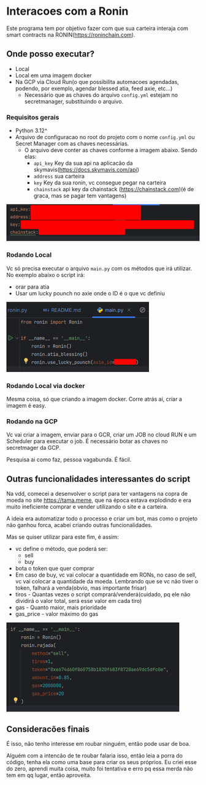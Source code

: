 # Interacoes com a Ronin

Este programa tem por objetivo fazer com que sua carteira interaja com smart contracts na RONIN(https://roninchain.com).

## Onde posso executar?
- Local
- Local em uma imagem docker
- Na GCP via Cloud Run(o que possibilita automacoes agendadas, podendo, por exemplo, agendar blessed atia, feed axie, etc...)
  - Necessário que as chaves do arquivo `config.yml` estejam no secretmanager, substituindo o arquivo.

### Requisitos gerais
- Python 3.12^
- Arquivo de configuracao no root do projeto com o nome `config.yml` ou Secret Manager com as chaves necessárias.
  - O arquivo deve conter as chaves conforme a imagem abaixo. Sendo elas:
    - `api_key` Key da sua api na aplicacão da skymavis(https://docs.skymavis.com/api)
    - `address` sua carteira
    - `key` Key da sua ronin, vc consegue pegar na carteira
    - `chainstack` api key da chainstack (https://chainstack.com)(é de graca, mas se pagar tem vantagens)

![config.png](images/config.png)

### Rodando Local
Vc só precisa executar o arquivo `main.py` com os métodos que irá utilizar. No exemplo abaixo o script irá:
- orar para atia
- Usar um lucky pounch no axie onde o ID é o que vc definiu

![img.png](images/main.png)

### Rodando Local via docker
Mesma coisa, só que criando a imagem docker. Corre atrás ai, criar a imagem é easy.

### Rodando na GCP
Vc vai criar a imagem, enviar para o GCR, criar um JOB no cloud RUN e um Scheduler para executar o job. É necessário botar as chaves no secretmager da GCP.

Pesquisa ai como faz, pessoa vagabunda. É fácil.


## Outras funcionalidades interessantes do script

Na vdd, comecei a desenvolver o script para ter vantagens na copra de moeda no site https://tama.meme, que na época estava explodindo
e era muito ineficiente comprar e vender utilizando o site e a carteira.

A ideia era automatizar todo o processo e criar um bot, mas como o projeto não ganhou forca, acabei criando outras
funcionalidades.

Mas se quiser utilizar para este fim, é assim:

- vc define o método, que poderá ser:
  - sell
  - buy
- bota o token que quer comprar
- Em caso de buy, vc vai colocar a quantidade em RONs, no caso de sell, vc vai colocar a quantidade da moeda. Lembrando que se vc não tiver o token, falhará a venda(obvio, mas importante frisar)
- tiros - Quantas vezes o script comprará/venderá(cuidado, pq ele não dividirá o valor total, será esse valor em cada tiro)
- gas - Quanto maior, mais prioridade
- gas_price - valor máximo do gas

![rajada.png](images/rajada.png)


## Consideracões finais
É isso, não tenho interesse em roubar ninguém, então pode usar de boa. 

Alguém com a intencão de te roubar falaria isso, então leia a porra do código, tenha ela como uma base para criar os seus próprios.
Eu criei esse do zero, aprendi muita coisa, muito foi tentativa e erro pq essa merda não tem em qq lugar, então aproveita.
